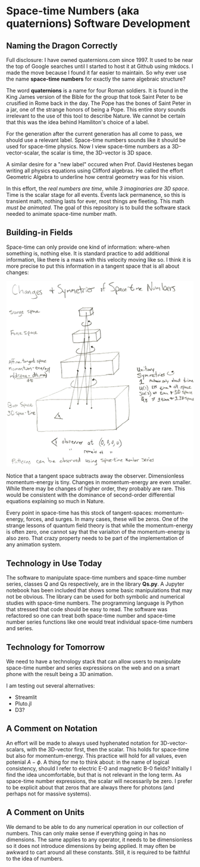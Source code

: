 # Space-time Numbers (aka quaternions) Software Development

## Naming the Dragon Correctly

Full disclosure: I have owned quaternions.com since 1997. It used to be near
the top of Google searches until I started to host it at Github using mkdocs. I
made the move because I found it far easier to maintain. So why ever use the
name **space-time numbers** for exactly the same algebraic structure?

The word **quaternions** is a name for four Roman soldiers. It is found in the
King James version of the Bible for the group that took Saint Peter to be
crusified in Rome back in the day. The Pope has the bones of Saint Peter in a
jar, one of the strange honors of being a Pope. This entire story sounds
irrelevant to the use of this tool to describe Nature. We cannot be certain
that this was the idea behind Hamiliton's choice of a label.

For the generation after the current generation has all come to pass, we should
use a relevant label. Space-time numbers sounds like it should be used for
space-time physics. Now I view space-time numbers as a 3D-vector-scalar, the
scalar is time, the 3D-vector is 3D space.

A similar desire for a "new label" occured when Prof. David Hestenes began
writing all physics equations using Clifford algebras. He called the effort
Geometric Algebra to underline how central geometry was for his vision.

In this effort, the *real numbers are time*, while *3 imaginaries are 3D space*.
Time is the scalar stage for all events. Events lack permanence, so this is
transient math, nothing lasts for ever, most things are fleeting. This math
*must be animated*. The goal of this repository is to build the software stack
needed to animate space-time number math.

## Building-in Fields

Space-time can only provide one kind of information: where-when something is,
nothing else. It is standard practice to add additional information, like there
is a mass with this velocity moving like so. I think it is more precise to put
this information in a tangent space that is all about changes:

![](images/2021-01-08__changes_and_symmetries__DS.jpg)

Notice that a tangent space subtracts away the observer. Dimensionless
momentum-energy is tiny. Changes in momentum-energy are even smaller. While
there may be changes of higher order, they probably are rare. This would be
consistent with the dominance of second-order differential equations explaining
so much in Nature.

Every point in space-time has this stock of tangent-spaces: momentum-energy,
forces, and surges. In many cases, these will be zeros. One of the strange
lessons of quantum field theory is that while the momentum-energy is often
zero, one cannot say that the variaiton of the momentum-energy is also zero.
That crazy property needs to be part of the implementation of any animation
system.

## Technology in Use Today

The software to manipulate space-time numbers and space-time number series, 
classes Q and Qs respectively, are in the library **Qs.py**. A Jupyter
notebook has been included that shows some basic manipulations that may
not be obvious. The library can be used for both symbolic and numerical
studies with space-time numbers. The programming language is Python that 
stressed that code should be easy to read. The software was refactored so
one can treat both space-time number and space-time number series functions 
like one would treat individual space-time numbers and series.

## Technology for Tomorrow

We need to have a technology stack that can allow users to manipulate
space-time number and series expressions on the web and on a smart phone
with the result being a 3D animation.

I am testing out several alternatives:

* Streamlit
* Pluto.jl
* D3?

## A Comment on Notation

An effort will be made to always used hyphenated notation for
3D-vector-scalars, with the 3D-vector first, then the scalar. This holds for
space-time but also for momentum-energy. This practice will hold for all
values, even potenial $A-\phi$. A thing for me to think about: in the name of
logical consistency, should I refer to electric E-0 and magnetic B-0 fields?
Initially I find the idea uncomfortable, but that is not relevant in the long
term. As space-time number expressions, the scalar will necessarily be zero. I
prefer to be explicit about that zeros that are always there for photons (and
perhaps not for massive systems).

## A Comment on Units

We demand to be able to do any numerical operation in our collection of
numbers. This can only make sense if everything going in has no dimensions. The
same applies to any operator, it needs to be dimensionless so it does not
introduce dimensions by being applied. It may often be awkward to cart around
all these constants. Still, it is required to be faithful to the idea of
numbers.

